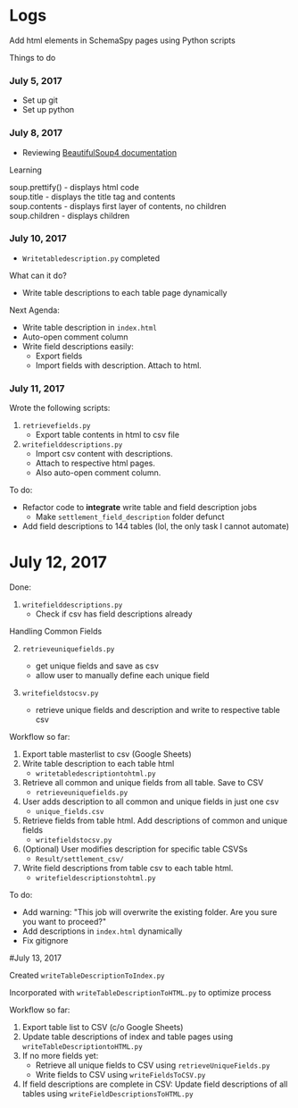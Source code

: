 # Logs
Add html elements in SchemaSpy pages using Python scripts

Things to do

### July 5, 2017

* Set up git
* Set up python

### July 8, 2017

* Reviewing [BeautifulSoup4 documentation](https://beautiful-soup-4.readthedocs.io/en/latest/)

Learning

soup.prettify() - displays html code  
soup.title - displays the title tag and contents    
soup.contents - displays first layer of contents, no children    
soup.children - displays children     

### July 10, 2017

* `Writetabledescription.py` completed

What can it do?
* Write table descriptions to each table page dynamically


Next Agenda:
   * Write table description in `index.html`
   * Auto-open comment column
   * Write field descriptions easily:
      * Export fields
      * Import fields with description. Attach to html.

### July 11, 2017

Wrote the following scripts:

1. `retrievefields.py`
   * Export table contents in html to csv file
2. `writefielddescriptions.py`
   * Import csv content with descriptions.
   * Attach to respective html pages.
   * Also auto-open comment column.

To do:

* Refactor code to **integrate** write table and field description jobs
  * Make `settlement_field_description` folder defunct
* Add field descriptions to 144 tables (lol, the only task I cannot automate)

# July 12, 2017

Done:

1. `writefielddescriptions.py`
   * Check if csv has field descriptions already


Handling Common Fields

2. `retrieveuniquefields.py`
   * get unique fields and save as csv
   * allow user to manually define each unique field


3. `writefieldstocsv.py`
   * retrieve unique fields and description and write to respective table csv


Workflow so far:

1. Export table masterlist to csv (Google Sheets)
2. Write table description to each table html
   * `writetabledescriptiontohtml.py`
3. Retrieve all common and unique fields from all table. Save to CSV
   * `retrieveuniquefields.py`
3. User adds description to all common and unique fields in just one csv
   * `unique_fields.csv`
4. Retrieve fields from table html. Add descriptions of common and unique fields
   * `writefieldstocsv.py`
4. (Optional) User modifies description for specific table CSVSs
   * `Result/settlement_csv/`
5. Write field descriptions from table csv to each table html.
   * `writefieldescriptionstohtml.py`


To do:

* Add warning: "This job will overwrite the existing folder. Are you sure you want to proceed?"
* Add descriptions in `index.html` dynamically
* Fix gitignore


#July 13, 2017

Created `writeTableDescriptionToIndex.py`

Incorporated with `writeTableDescriptionToHTML.py` to optimize process

Workflow so far:

1. Export table list to CSV (c/o Google Sheets)
2. Update table descriptions of index and table pages using `writeTableDescriptiontoHTML.py`
3. If no more fields yet: 
   * Retrieve all unique fields to CSV using `retrieveUniqueFields.py`
   * Write fields to CSV using `writeFieldsToCSV.py`
4. If field descriptions are complete in CSV: Update field descriptions of all tables using `writeFieldDescriptionsToHTML.py`
